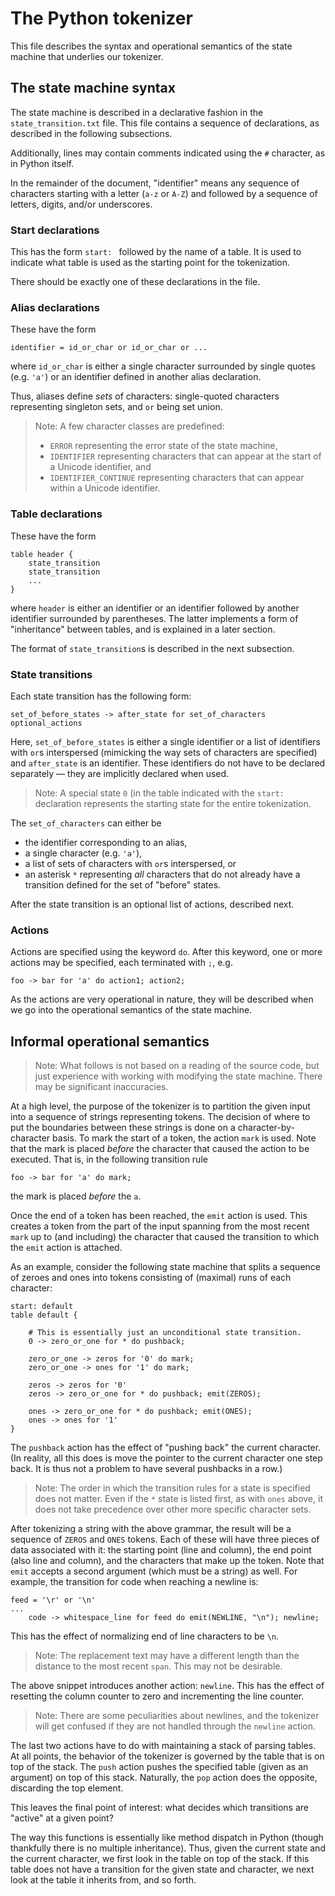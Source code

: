 # The Python tokenizer

This file describes the syntax and operational semantics of the state machine
that underlies our tokenizer.

## The state machine syntax

The state machine is described in a declarative fashion in the
`state_transition.txt` file. This file contains a sequence of declarations, as
described in the following subsections.

Additionally, lines may contain comments indicated using the `#` character, as
in Python itself.

In the remainder of the document, "identifier" means any sequence of characters
starting with a letter (`a-z` or `A-Z`) and followed by a sequence of letters,
digits, and/or underscores.

### Start declarations
This has the form `start: ` followed by the name of a table. It is used to
indicate what table is used as the starting point for the tokenization.

There should be exactly one of these declarations in the file.

### Alias declarations
These have the form
```
identifier = id_or_char or id_or_char or ...
```
where `id_or_char` is either a single character surrounded by single quotes
(e.g. `'a'`) or an identifier defined in another alias declaration.

Thus, aliases define _sets_ of characters: single-quoted characters representing
singleton sets, and `or` being set union.
>Note: A few character classes are predefined: 
> - `ERROR` representing the error state of the state machine,
> - `IDENTIFIER` representing characters that can appear at the start of
>   a Unicode identifier, and
> - `IDENTIFIER_CONTINUE` representing characters that can appear
>   within a Unicode identifier.

### Table declarations
These have the form 

```
table header {
    state_transition
    state_transition
    ...
}
```
where `header` is either an identifier or an identifier followed by another
identifier surrounded by parentheses. The latter implements a form of
"inheritance" between tables, and is explained in a later section.

The format of `state_transition`s is described in the next subsection.

### State transitions
Each state transition has the following form:
```
set_of_before_states -> after_state for set_of_characters optional_actions
```
Here, `set_of_before_states` is either a single identifier or a list of identifiers
with `or`s interspersed (mimicking the way sets of characters are specified) and
`after_state` is an identifier. These identifiers do not have to be declared
separately &mdash; they are implicitly declared when used.
>Note: A special state `0` (in the table indicated with the `start: `
>declaration represents the starting state for the entire tokenization.

The `set_of_characters` can either be
- the identifier corresponding to an alias,
- a single character (e.g. `'a'`),
- a list of sets of characters with `or`s interspersed, or
- an asterisk `*` representing _all_ characters that do not already have a
  transition defined for the set of "before" states.

After the state transition is an optional list of actions, described next.

### Actions
Actions are specified using the keyword `do`. After this keyword, one or more
actions may be specified, each terminated with `;`, e.g.
```
foo -> bar for 'a' do action1; action2;
```
As the actions are very operational in nature, they will be described when we go
into the operational semantics of the state machine.

## Informal operational semantics
>Note: What follows is not based on a reading of the source code, but just
>experience with working with modifying the state machine. There may be
>significant inaccuracies.

At a high level, the purpose of the tokenizer is to partition the given input
into a sequence of strings representing tokens. The decision of where to put the
boundaries between these strings is done on a character-by-character basis. To
mark the start of a token, the action `mark` is used. Note that the mark is
placed _before_ the character that caused the action to be executed. That is, in
the following transition rule
```
foo -> bar for 'a' do mark;
```
the mark is placed _before_ the `a`.

Once the end of a token has been reached, the `emit` action is used. This
creates a token from the part of the input spanning from the most recent `mark`
up to (and including) the character that caused the transition to which the
`emit` action is attached.

As an example, consider the following state machine that splits a sequence of
zeroes and ones into tokens consisting of (maximal) runs of each character:

```
start: default
table default {

    # This is essentially just an unconditional state transition.
    0 -> zero_or_one for * do pushback;

    zero_or_one -> zeros for '0' do mark;
    zero_or_one -> ones for '1' do mark;

    zeros -> zeros for '0'
    zeros -> zero_or_one for * do pushback; emit(ZEROS);

    ones -> zero_or_one for * do pushback; emit(ONES);
    ones -> ones for '1'
}
```
The `pushback` action has the effect of "pushing back" the current character.
(In reality, all this does is move the pointer to the current character one step
back. It is thus not a problem to have several pushbacks in a row.)

> Note: The order in which the transition rules for a state is specified does
> not matter. Even if the `*` state is listed first, as with `ones` above, it
> does not take precedence over other more specific character sets.

After tokenizing a string with the above grammar, the result will be a sequence
of `ZEROS` and `ONES` tokens. Each of these will have three pieces of data
associated with it: the starting point (line and column), the end point (also
line and column), and the characters that make up the token. Note that `emit`
accepts a second argument (which must be a string) as well. For example, the
transition for code when reaching a newline is:
```
feed = '\r' or '\n'
...
    code -> whitespace_line for feed do emit(NEWLINE, "\n"); newline;
```
This has the effect of normalizing end of line characters to be `\n`.

>Note: The replacement text may have a different length than the distance to the
>most recent `span`. This may not be desirable.

The above snippet introduces another action: `newline`. This has the effect of
resetting the column counter to zero and incrementing the line counter.

>Note: There are some peculiarities about newlines, and the tokenizer will get
>confused if they are not handled through the `newline` action.

The last two actions have to do with maintaining a stack of parsing tables. At
all points, the behavior of the tokenizer is governed by the table that is on
top of the stack. The `push` action pushes the specified table (given as an
argument) on top of this stack. Naturally, the `pop` action does the opposite,
discarding the top element.

This leaves the final point of interest: what decides which transitions are
"active" at a given point?

The way this functions is essentially like method dispatch in Python (though
thankfully there is no multiple inheritance). Thus, given the current state and
the current character, we first look in the table on top of the stack. If this
table does not have a transition for the given state and character, we next look
at the table it inherits from, and so forth.

